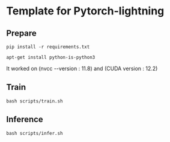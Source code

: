 # Template for Pytorch-lightning

## Prepare
```
pip install -r requirements.txt
```
```
apt-get install python-is-python3
```

It worked on (nvcc --version : 11.8) and (CUDA version : 12.2)

## Train
```
bash scripts/train.sh
```


## Inference
```
bash scripts/infer.sh
```